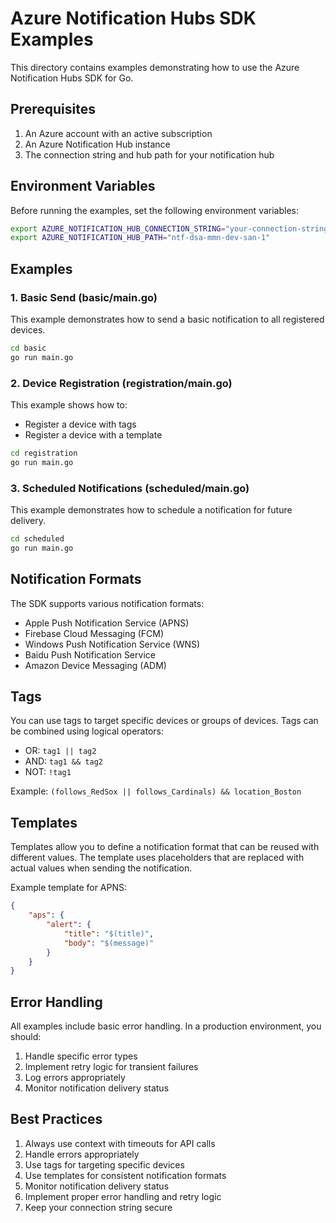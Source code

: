 # Azure Notification Hubs SDK Examples

This directory contains examples demonstrating how to use the Azure Notification Hubs SDK for Go.

## Prerequisites

1. An Azure account with an active subscription
2. An Azure Notification Hub instance
3. The connection string and hub path for your notification hub

## Environment Variables

Before running the examples, set the following environment variables:

```bash
export AZURE_NOTIFICATION_HUB_CONNECTION_STRING="your-connection-string"
export AZURE_NOTIFICATION_HUB_PATH="ntf-dsa-mmn-dev-san-1"
```

## Examples

### 1. Basic Send (basic/main.go)

This example demonstrates how to send a basic notification to all registered devices.

```bash
cd basic
go run main.go
```

### 2. Device Registration (registration/main.go)

This example shows how to:
- Register a device with tags
- Register a device with a template

```bash
cd registration
go run main.go
```

### 3. Scheduled Notifications (scheduled/main.go)

This example demonstrates how to schedule a notification for future delivery.

```bash
cd scheduled
go run main.go
```

## Notification Formats

The SDK supports various notification formats:

- Apple Push Notification Service (APNS)
- Firebase Cloud Messaging (FCM)
- Windows Push Notification Service (WNS)
- Baidu Push Notification Service
- Amazon Device Messaging (ADM)

## Tags

You can use tags to target specific devices or groups of devices. Tags can be combined using logical operators:

- OR: `tag1 || tag2`
- AND: `tag1 && tag2`
- NOT: `!tag1`

Example: `(follows_RedSox || follows_Cardinals) && location_Boston`

## Templates

Templates allow you to define a notification format that can be reused with different values. The template uses placeholders that are replaced with actual values when sending the notification.

Example template for APNS:
```json
{
    "aps": {
        "alert": {
            "title": "$(title)",
            "body": "$(message)"
        }
    }
}
```

## Error Handling

All examples include basic error handling. In a production environment, you should:

1. Handle specific error types
2. Implement retry logic for transient failures
3. Log errors appropriately
4. Monitor notification delivery status

## Best Practices

1. Always use context with timeouts for API calls
2. Handle errors appropriately
3. Use tags for targeting specific devices
4. Use templates for consistent notification formats
5. Monitor notification delivery status
6. Implement proper error handling and retry logic
7. Keep your connection string secure 